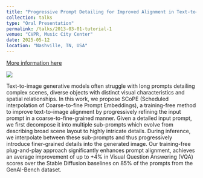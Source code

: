 ```yaml
---
title: "Progressive Prompt Detailing for Improved Alignment in Text-to-Image Generative Models"
collection: talks
type: "Oral Presentation"
permalink: /talks/2013-03-01-tutorial-1
venue: "CVPR, Music City Center"
date: 2025-05-12
location: "Nashville, TN, USA"
---
```


[More information here](https://ketansuhaas.github.io/scope-diffusers/)

![](https://ketansuhaas.github.io/webpage/images/cvpr_poster.png)


Text-to-image generative models often struggle with long prompts detailing complex scenes, diverse objects with distinct visual characteristics and spatial relationships. In this work, we propose SCoPE (Scheduled interpolation of Coarse-to-fine Prompt Embeddings), a training-free method to improve text-to-image alignment by progressively refining the input prompt in a coarse-to-fine-grained manner. Given a detailed input prompt, we first decompose it into multiple sub-prompts which evolve from describing broad scene layout to highly intricate details. During inference, we interpolate between these sub-prompts and thus progressively introduce finer-grained details into the generated image. Our training-free plug-and-play approach significantly enhances prompt alignment, achieves an average improvement of up to +4% in Visual Question Answering (VQA) scores over the Stable Diffusion baselines on 85% of the prompts from the GenAI-Bench dataset.
